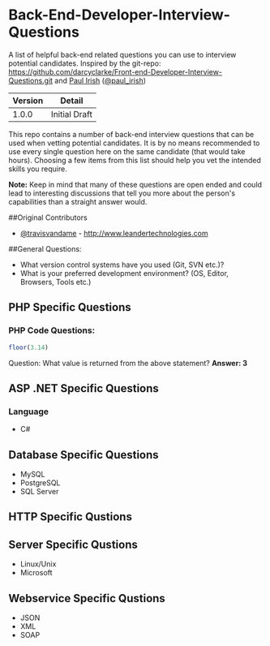 Back-End-Developer-Interview-Questions
======================================

A list of helpful back-end related questions you can use to interview potential candidates. 
Inspired by the git-repo: https://github.com/darcyclarke/Front-end-Developer-Interview-Questions.git and
[Paul Irish](http://paulirish.com) ([@paul_irish](http://twitter.com/paul_irish)) 

|Version    |Detail          |
|-----------|----------------|
|1.0.0      |Initial Draft   |

This repo contains a number of back-end interview questions that can be used when vetting potential candidates. 
It is by no means recommended to use every single question here on the same candidate (that would take hours). 
Choosing a few items from this list should help you vet the intended skills you require.

**Note:** Keep in mind that many of these questions are open ended and could lead to interesting discussions that tell 
you more about the person's capabilities than a straight answer would.

##Original Contributors

* [@travisvandame](http://www.twitter.com/travisvandame) - http://www.leandertechnologies.com

##General Questions:

* What version control systems have you used (Git, SVN etc.)?
* What is your preferred development environment? (OS, Editor, Browsers, Tools etc.)

## PHP Specific Questions

### PHP Code Questions:
```php
floor(3.14)
```
Question: What value is returned from the above statement? 
**Answer: 3**

## ASP .NET Specific Questions

### Language
* C#

## Database Specific Questions
* MySQL
* PostgreSQL
* SQL Server

## HTTP Specific Qustions

## Server Specific Qustions
* Linux/Unix
* Microsoft

## Webservice Specific Qustions
* JSON
* XML
* SOAP
